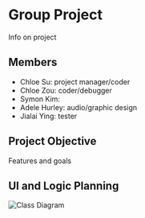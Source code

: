 # Group Project
Info on project

## Members
* Chloe Su: project manager/coder
* Chloe Zou: coder/debugger
* Symon Kim: 
* Adele Hurley: audio/graphic design
* Jialai Ying: tester

## Project Objective
Features and goals

## UI and Logic Planning
![Class Diagram](https://github.com/akiaxin/ProgrammingProject/blob/main/images/SG7.png?raw=true)
![]()
